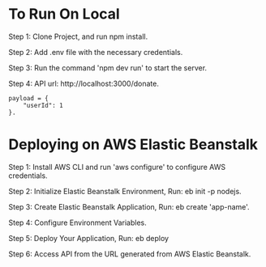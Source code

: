 # To Run On Local

Step 1: Clone Project, and run npm install.

Step 2: Add .env file with the necessary credentials.

Step 3: Run the command 'npm dev run' to start the server.

Step 4: API url: http://localhost:3000/donate.

    payload = {
        "userId": 1
    }.

# Deploying on AWS Elastic Beanstalk

Step 1: Install AWS CLI and run 'aws configure' to configure AWS credentials. 

Step 2: Initialize Elastic Beanstalk Environment, Run: eb init -p nodejs.

Step 3: Create Elastic Beanstalk Application, Run: eb create 'app-name'.

Step 4: Configure Environment Variables.

Step 5: Deploy Your Application, Run: eb deploy

Step 6: Access API from the URL generated from AWS Elastic Beanstalk.


